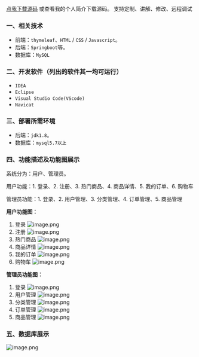 [点我下载源码](https://www.oneprosol.com/detail/841f19900c6045fd92535521dbd81e54)
或查看我的个人简介下载源码。
支持定制、讲解、修改、远程调试
### 一、相关技术
- 前端：`thymeleaf`、`HTML` / `CSS` / `Javascript`。
- 后端：`Springboot`等。
- 数据库：`MySQL`

### 二、开发软件（列出的软件其一均可运行）
- `IDEA`
- `Eclipse`
- `Visual Studio Code(VScode)`
- `Navicat`
### 三、部署所需环境

- 后端：`jdk1.8`。
- 数据库：`mysql5.7以上`

### 四、功能描述及功能图展示

系统分为：用户、管理员。

用户功能：1. 登录、2. 注册、3. 热门商品、4. 商品详情、5. 我的订单、6. 购物车

管理员功能：1. 登录、2. 用户管理、3. 分类管理、4. 订单管理、5. 商品管理

**用户功能图：**

1. 登录
![image.png](https://pic.picprosol.com/user_upload/47a0c8c315464e69858d8da56b2d15ba/2025-01-10%2019:37:38_image.png)
2. 注册
![image.png](https://pic.picprosol.com/user_upload/47a0c8c315464e69858d8da56b2d15ba/2025-01-10%2019:37:43_image.png)
3. 热门商品
![image.png](https://pic.picprosol.com/user_upload/47a0c8c315464e69858d8da56b2d15ba/2025-01-11%2015:09:23_image.png)
4. 商品详情
![image.png](https://pic.picprosol.com/user_upload/47a0c8c315464e69858d8da56b2d15ba/2025-01-11%2015:09:30_image.png)
5. 我的订单
![image.png](https://pic.picprosol.com/user_upload/47a0c8c315464e69858d8da56b2d15ba/2025-01-11%2015:10:24_image.png)
6. 购物车
![image.png](https://pic.picprosol.com/user_upload/47a0c8c315464e69858d8da56b2d15ba/2025-01-11%2015:10:35_image.png)

**管理员功能图：**

1. 登录
![image.png](https://pic.picprosol.com/user_upload/47a0c8c315464e69858d8da56b2d15ba/2025-01-10%2019:37:27_image.png)
2. 用户管理
![image.png](https://pic.picprosol.com/user_upload/47a0c8c315464e69858d8da56b2d15ba/2025-01-11%2015:11:16_image.png)
3. 分类管理
![image.png](https://pic.picprosol.com/user_upload/47a0c8c315464e69858d8da56b2d15ba/2025-01-11%2015:11:26_image.png)
4. 订单管理
![image.png](https://pic.picprosol.com/user_upload/47a0c8c315464e69858d8da56b2d15ba/2025-01-11%2015:11:36_image.png)
5. 商品管理
![image.png](https://pic.picprosol.com/user_upload/47a0c8c315464e69858d8da56b2d15ba/2025-01-11%2015:11:41_image.png)

### 五、数据库展示
![image.png](https://pic.picprosol.com/user_upload/47a0c8c315464e69858d8da56b2d15ba/2025-01-11%2015:13:58_image.png)
